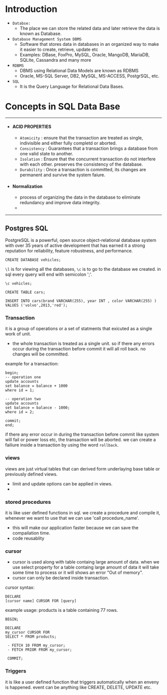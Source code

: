 # Introduction

- `Databse:` 
    - The place we can store the related data and later retrieve the data is known as Database.
- `Database Management System DBMS`
    - Software that stores data in databases in an organized way to make it easier to create, retrieve, update etc
    - Examples: DBase, FoxPro, MySQL, Oracle, MangoDB, MariaDB, SQLite, Cassandra and many more
- `RDBMS` 
    - DBMS using Relational Data Models are known as RDBMS
    - Oracle, MS-SQL Server, DB2, MySQL, MS-ACCESS, PostgrSQL, etc. 
- `SQL`
    - It is the Query Language for Relational Data Bases.


# Concepts in SQL Data Base
****
- #### ACID PROPERTIES
    - `Atomicity` : ensure that the transaction are treated as single, indivisible and either fully completd or aborted.
    - `Consistency` : Guarantees that a transaction brings a database from one valid state to another.
    - `Isolation` : Ensure that the concurrent transaction do not interfere with each other. preserves the consistency of the database.
    - `Durability` : Once a transaction is committed, its changes are permanent and survive the system faiure.
- #### Normalization
    - process of organizing the data in the database to eliminate redundancy and improve data integrity.
    - 


***
## Postgres SQL


PostgreSQL is a powerful, open source object-relational database system with over 35 years of active development that has earned it a strong reputation for reliability, feature robustness, and performance.


```
CREATE DATABASE vehicles;
```

`\l` is for viewing all the databases, `\c` is to go to the database we created.
in sql every query will end with semicolon ';'.

```
\c vehicles;
```

```
CREATE TABLE cars;
```

```
INSERT INTO cars(brand VARCHAR(255), year INT , color VARCHAR(255) )
VALUES ('volvo',2013,'red');
```

### Transaction
it is a group of operations or a set of statments that exicuted as a single work of unit.

- the whole transaction is treated as a single unit. so if there any errors occur during the transaction before commit it will all roll back. no changes will be committed. 

example for a transaction:
````
begin;
-- operation one 
update accounts
set balance = balance + 1000
where id = 1;

-- operation two
update accounts 
set balance = balance - 1000;
where id = 2;

commit;
end;
````
if there any error occur in during the transaction before commit like system will fail or power loss etc, the transaction will be aborted. we can create a failiure inside a transaction by using the word `rollback`.

### views

views are just virtual tables that can derived  form  underlaying base table or previously defined views.
 - limit and update options can be applied in views. 
 - 

### stored procedures

it is like user defined functions in sql. we create a procedure and compile it, whenever we want to use that we can use 'call procedure_name'.
- this will make our application faster because we can save the compailation time.
- code reusablity

### cursor

- cursor is used along with table containg large amount of data. when we use select property for a table containg large amount of data it will take some time to process or it will shows an error "Out of memory".
- cursor can only be declared inside transaction. 

cursor syntax:
````
DECLARE 
[cursor name] CURSOR FOR [query]
````

example usage:
products is a table containing 77 rows. 
```
BEGIN;

DECLARE 
my_cursor CURSOR FOR
SELECT * FROM products;

 - FETCH 10 FROM my_cursor;
 - FETCH PRIOR FROM my_cursor; 

 COMMIT;
```
### Triggers

it is like a user defined function that triggers automatically when an enveny is happened. event can be anything like CREATE, DELETE, UPDATE etc. 